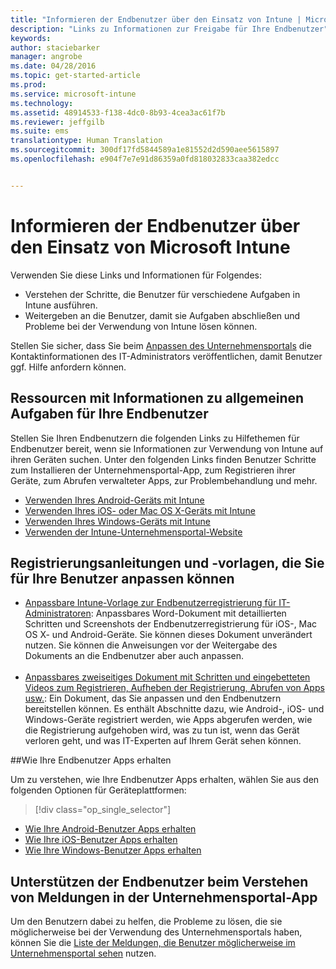 ```yaml
---
title: "Informieren der Endbenutzer über den Einsatz von Intune | Microsoft Intune"
description: "Links zu Informationen zur Freigabe für Ihre Endbenutzer"
keywords: 
author: staciebarker
manager: angrobe
ms.date: 04/28/2016
ms.topic: get-started-article
ms.prod: 
ms.service: microsoft-intune
ms.technology: 
ms.assetid: 48914533-f138-4dc0-8b93-4cea3ac61f7b
ms.reviewer: jeffgilb
ms.suite: ems
translationtype: Human Translation
ms.sourcegitcommit: 300df17fd5844589a1e81552d2d590aee5615897
ms.openlocfilehash: e904f7e7e91d86359a0fd818032833caa382edcc


---
```




# Informieren der Endbenutzer über den Einsatz von Microsoft Intune

Verwenden Sie diese Links und Informationen für Folgendes:

- Verstehen der Schritte, die Benutzer für verschiedene Aufgaben in Intune ausführen.
- Weitergeben an die Benutzer, damit sie Aufgaben abschließen und Probleme bei der Verwendung von Intune lösen können.

Stellen Sie sicher, dass Sie beim [Anpassen des Unternehmensportals](/Intune/get-started/start-with-a-paid-subscription-to-microsoft-intune-step-7) die Kontaktinformationen des IT-Administrators veröffentlichen, damit Benutzer ggf. Hilfe anfordern können.


## Ressourcen mit Informationen zu allgemeinen Aufgaben für Ihre Endbenutzer

Stellen Sie Ihren Endbenutzern die folgenden Links zu Hilfethemen für Endbenutzer bereit, wenn sie Informationen zur Verwendung von Intune auf ihren Geräten suchen. Unter den folgenden Links finden Benutzer Schritte zum Installieren der Unternehmensportal-App, zum Registrieren ihrer Geräte, zum Abrufen verwalteter Apps, zur Problembehandlung und mehr.

- [Verwenden Ihres Android-Geräts mit Intune](/Intune/EndUser/using-your-android-device-with-intune)
- [Verwenden Ihres iOS- oder Mac OS X-Geräts mit Intune](/Intune/EndUser/using-your-ios-or-mac-os-x-device-with-intune)
- [Verwenden Ihres Windows-Geräts mit Intune](/Intune/EndUser/using-your-windows-device-with-intune)
- [Verwenden der Intune-Unternehmensportal-Website](/Intune/EndUser/using-the-intune-company-portal-website)


## Registrierungsanleitungen und -vorlagen, die Sie für Ihre Benutzer anpassen können

- [Anpassbare Intune-Vorlage zur Endbenutzerregistrierung für IT-Administratoren](https://gallery.technet.microsoft.com/End-user-Intune-enrollment-55dfd64a): Anpassbares Word-Dokument mit detaillierten Schritten und Screenshots der Endbenutzerregistrierung für iOS-, Mac OS X- und Android-Geräte. Sie können dieses Dokument unverändert nutzen. Sie können die Anweisungen vor der Weitergabe des Dokuments an die Endbenutzer aber auch anpassen.</br></br>
- [Anpassbares zweiseitiges Dokument mit Schritten und eingebetteten Videos zum Registrieren, Aufheben der Registrierung, Abrufen von Apps usw.](https://gallery.technet.microsoft.com/Intune-End-User-Enrollment-3a0c9b0c#content): Ein Dokument, das Sie anpassen und den Endbenutzern bereitstellen können. Es enthält Abschnitte dazu, wie Android-, iOS- und Windows-Geräte registriert werden, wie Apps abgerufen werden, wie die Registrierung aufgehoben wird, was zu tun ist, wenn das Gerät verloren geht, und was IT-Experten auf Ihrem Gerät sehen können.

##Wie Ihre Endbenutzer Apps erhalten

Um zu verstehen, wie Ihre Endbenutzer Apps erhalten, wählen Sie aus den folgenden Optionen für Geräteplattformen:

> [!div class="op_single_selector"]
- [Wie Ihre Android-Benutzer Apps erhalten](how-your-android-users-get-their-apps.md)
- [Wie Ihre iOS-Benutzer Apps erhalten](how-your-ios-users-get-their-apps.md)
- [Wie Ihre Windows-Benutzer Apps erhalten](how-your-windows-users-get-their-apps.md)

## Unterstützen der Endbenutzer beim Verstehen von Meldungen in der Unternehmensportal-App

Um den Benutzern dabei zu helfen, die Probleme zu lösen, die sie möglicherweise bei der Verwendung des Unternehmensportals haben, können Sie die [Liste der Meldungen, die Benutzer möglicherweise im Unternehmensportal sehen](/Intune/Plan-Design/help-end-users-understand-company-portal-app-messages) nutzen.



<!--HONumber=Jul16_HO4-->


